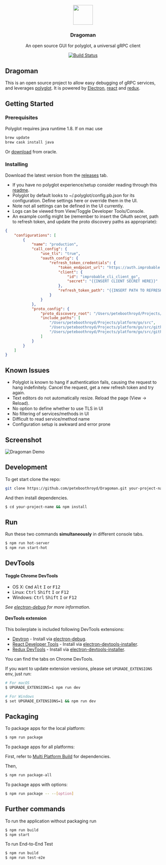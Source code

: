 <p align="center">
<img src="https://raw.githubusercontent.com/peteboothroyd/Dragoman/master/resources/dragoman-logo.png" height="64">
<h3 align="center">Dragoman</h3>
<p align="center">An open source GUI for polyglot, a universal gRPC client<p>
<p align="center"><a href="https://travis-ci.org/peteboothroyd/Dragoman.svg?branch=master"><img src="https://travis-ci.org/peteboothroyd/Dragoman.svg?branch=master" alt="Build Status"></a></p>
</p>

## Dragoman 
This is an open source project to allow easy debugging of gRPC services, and leverages [polyglot](https://github.com/grpc-ecosystem/polyglot). It is powered by [Electron](https://electron.atom.io/), [react](https://facebook.github.io/react/) and [redux](http://redux.js.org/).

## Getting Started
### Prerequisites
Polyglot requires java runtime 1.8.
If on mac use 
```bash
brew update
brew cask install java
```
Or [download](http://www.oracle.com/technetwork/java/javase/downloads/jre8-downloads-2133155.html) from oracle.

### Installing
Download the latest version from the [releases](https://github.com/peteboothroyd/Dragoman/releases) tab.
- If you have no polyglot experience/setup consider reading through this [readme](https://github.com/grpc-ecosystem/polyglot).
- Polyglot by default looks to ~/.polyglot/config.pb.json for its configuration. Define settings here or override them in the UI.
- Note not all settings can be defined in the UI currently.
- Logs can be viewed from View/Toggle Developer Tools/Console. 
- An example config might be (remember to insert the OAuth secret, path to refresh token, and update the proto discovery paths as appropriate): 
```json
{
    "configurations": [
        {
            "name": "production",
            "call_config": {
                "use_tls": "true",
                "oauth_config": {
                    "refresh_token_credentials": {
                        "token_endpoint_url": "https://auth.improbable.io/auth/v1/token",
                        "client": {
                            "id": "improbable_cli_client_go",
                            "secret": "{{INSERT CLIENT SECRET HERE}}"
                        },
                        "refresh_token_path": "{{INSERT PATH TO REFRESH TOKEN HERE}}"
                    }
                }
            },
            "proto_config": {
                "proto_discovery_root": "/Users/peteboothroyd/Projects/platform/proto",
                "include_paths": [
                    "/Users/peteboothroyd/Projects/platform/go/src",
                    "/Users/peteboothroyd/Projects/platform/go/src/github.com/gogo/protobuf/protobuf",
                    "/Users/peteboothroyd/Projects/platform/go/src/github.com/grpc-ecosystem/grpc-gateway/third_party/googleapis"
                ]
            }
        }
    ]
}
```

## Known Issues
- Polyglot is known to hang if authentication fails, causing the request to hang indefinitely. Cancel the request, get a new refresh token and try again.
- Text editors do not automatically resize. Reload the page (View -> Reload).
- No option to define whether to use TLS in UI
- No filtering of services/methods in UI
- Difficult to read service/method name
- Configuration setup is awkward and error prone

## Screenshot
![Dragoman Demo](https://raw.githubusercontent.com/peteboothroyd/Dragoman/master/resources/dragoman-demo.gif)

## Development
To get start clone the repo:
```bash
git clone https://github.com/peteboothroyd/Dragoman.git your-project-name
```
And then install dependencies.
```bash
$ cd your-project-name && npm install
```

## Run

Run these two commands __simultaneously__ in different console tabs.

```bash
$ npm run hot-server
$ npm run start-hot
```

## DevTools

#### Toggle Chrome DevTools

- OS X: <kbd>Cmd</kbd> <kbd>Alt</kbd> <kbd>I</kbd> or <kbd>F12</kbd>
- Linux: <kbd>Ctrl</kbd> <kbd>Shift</kbd> <kbd>I</kbd> or <kbd>F12</kbd>
- Windows: <kbd>Ctrl</kbd> <kbd>Shift</kbd> <kbd>I</kbd> or <kbd>F12</kbd>

*See [electron-debug](https://github.com/sindresorhus/electron-debug) for more information.*

#### DevTools extension

This boilerplate is included following DevTools extensions:

* [Devtron](https://github.com/electron/devtron) - Install via [electron-debug](https://github.com/sindresorhus/electron-debug).
* [React Developer Tools](https://github.com/facebook/react-devtools) - Install via [electron-devtools-installer](https://github.com/GPMDP/electron-devtools-installer).
* [Redux DevTools](https://github.com/zalmoxisus/redux-devtools-extension) - Install via [electron-devtools-installer](https://github.com/GPMDP/electron-devtools-installer).

You can find the tabs on Chrome DevTools.

If you want to update extension versions, please set `UPGRADE_EXTENSIONS` env, just run:

```bash
# For macOS
$ UPGRADE_EXTENSIONS=1 npm run dev

# For Windows
$ set UPGRADE_EXTENSIONS=1 && npm run dev
```
## Packaging

To package apps for the local platform:

```bash
$ npm run package
```

To package apps for all platforms:

First, refer to [Multi Platform Build](https://github.com/electron-userland/electron-builder/wiki/Multi-Platform-Build) for dependencies.

Then,
```bash
$ npm run package-all
```

To package apps with options:

```bash
$ npm run package -- --[option]
```

## Further commands

To run the application without packaging run

```bash
$ npm run build
$ npm start
```

To run End-to-End Test

```bash
$ npm run build
$ npm run test-e2e
```
